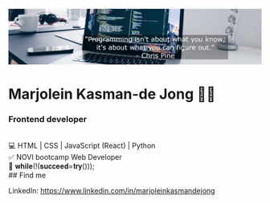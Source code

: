 ![Programming quote](https://github.com/Marjolein-Kasman-de-Jong/Marjolein-Kasman-de-Jong/blob/main/Profile_Header.jpg)

# Marjolein Kasman-de Jong 🙋‍♀️
### Frontend developer 
<br>
💻 HTML | CSS | JavaScript (React) | Python<br> 
✅️ NOVI bootcamp Web Developer <br>
💪 𝐰𝐡𝐢𝐥𝐞(!(𝐬𝐮𝐜𝐜𝐞𝐞𝐝=𝐭𝐫𝐲())); 
<br>
## Find me

LinkedIn: https://www.linkedin.com/in/marjoleinkasmandejong
